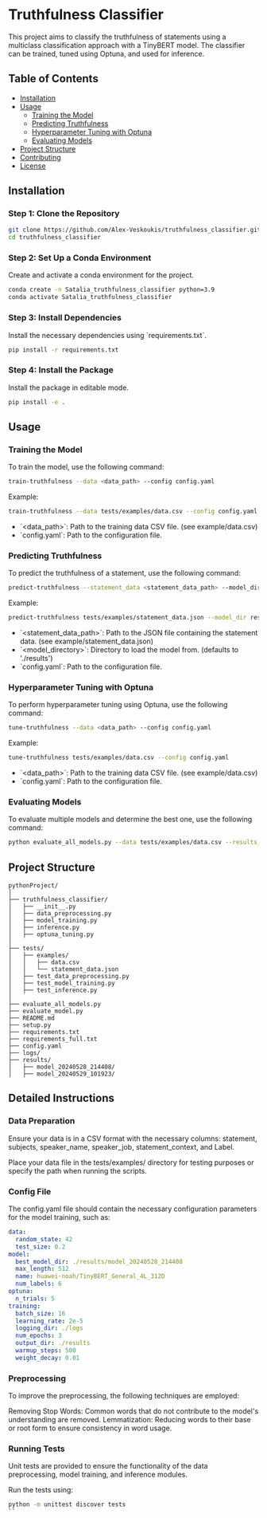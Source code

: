# Truthfulness Classifier

This project aims to classify the truthfulness of statements using a multiclass classification approach with a TinyBERT model. The classifier can be trained, tuned using Optuna, and used for inference.

## Table of Contents
- [Installation](#installation)
- [Usage](#usage)
  - [Training the Model](#training-the-model)
  - [Predicting Truthfulness](#predicting-truthfulness)
  - [Hyperparameter Tuning with Optuna](#hyperparameter-tuning-with-optuna)
  - [Evaluating Models](#evaluating-models)
- [Project Structure](#project-structure)
- [Contributing](#contributing)
- [License](#license)

## Installation

### Step 1: Clone the Repository

```bash
git clone https://github.com/Alex-Veskoukis/truthfulness_classifier.git
cd truthfulness_classifier
```

### Step 2: Set Up a Conda Environment

Create and activate a conda environment for the project.

```bash
conda create -n Satalia_truthfulness_classifier python=3.9
conda activate Satalia_truthfulness_classifier
```

### Step 3: Install Dependencies

Install the necessary dependencies using \`requirements.txt\`.

```bash
pip install -r requirements.txt
```

### Step 4: Install the Package

Install the package in editable mode.

```bash
pip install -e .
```

## Usage

### Training the Model

To train the model, use the following command:

```bash
train-truthfulness --data <data_path> --config config.yaml
```
Example:
```bash
train-truthfulness --data tests/examples/data.csv --config config.yaml
```

- \`<data_path>\`: Path to the training data CSV file. (see example/data.csv)
- \`config.yaml\`: Path to the configuration file.

### Predicting Truthfulness

To predict the truthfulness of a statement, use the following command:

```bash
predict-truthfulness --statement_data <statement_data_path> --model_dir <model_directory> --config config.yaml
```

Example:
```bash
predict-truthfulness tests/examples/statement_data.json --model_dir results/model_20240528_214408 --config config.yaml
```

- \`<statement_data_path>\`: Path to the JSON file containing the statement data. (see example/statement_data.json)
- \`<model_directory>\`: Directory to load the model from. (defaults to './results')
- \`config.yaml\`: Path to the configuration file.

### Hyperparameter Tuning with Optuna

To perform hyperparameter tuning using Optuna, use the following command:

```bash
tune-truthfulness --data <data_path> --config config.yaml
```

Example:
```bash
tune-truthfulness tests/examples/data.csv --config config.yaml
```

- \`<data_path>\`: Path to the training data CSV file. (see example/data.csv)
- \`config.yaml\`: Path to the configuration file.

### Evaluating Models

To evaluate multiple models and determine the best one, use the following command:

```bash
python evaluate_all_models.py --data tests/examples/data.csv --results_dir ./results --config config.yaml
```

## Project Structure

```
pythonProject/
│
├── truthfulness_classifier/
│   ├── __init__.py
│   ├── data_preprocessing.py
│   ├── model_training.py
│   ├── inference.py
│   ├── optuna_tuning.py
│
├── tests/
│   ├── examples/
│   │   ├── data.csv
│   │   └── statement_data.json
│   ├── test_data_preprocessing.py
│   ├── test_model_training.py
│   ├── test_inference.py
│
├── evaluate_all_models.py
├── evaluate_model.py
├── README.md
├── setup.py
├── requirements.txt
├── requirements_full.txt
├── config.yaml
├── logs/
├── results/
│   ├── model_20240528_214408/
│   ├── model_20240529_101923/
```

## Detailed Instructions
### Data Preparation
Ensure your data is in a CSV format with the necessary columns: statement, subjects, speaker_name, speaker_job, statement_context, and Label.

Place your data file in the tests/examples/ directory for testing purposes or specify the path when running the scripts.

###  Config File
The config.yaml file should contain the necessary configuration parameters for the model training, such as:

```yaml
data:
  random_state: 42
  test_size: 0.2
model:
  best_model_dir: ./results/model_20240528_214408
  max_length: 512
  name: huawei-noah/TinyBERT_General_4L_312D
  num_labels: 6
optuna:
  n_trials: 5
training:
  batch_size: 16
  learning_rate: 2e-5
  logging_dir: ./logs
  num_epochs: 3
  output_dir: ./results
  warmup_steps: 500
  weight_decay: 0.01
```

### Preprocessing
To improve the preprocessing, the following techniques are employed:

Removing Stop Words: Common words that do not contribute to the model's understanding are removed.
Lemmatization: Reducing words to their base or root form to ensure consistency in word usage.

### Running Tests
Unit tests are provided to ensure the functionality of the data preprocessing, model training, and inference modules.

Run the tests using:

```bash
python -m unittest discover tests
``
